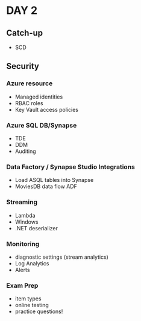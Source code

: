 # DAY 2

## Catch-up

* SCD

## Security

### Azure resource

* Managed identities
* RBAC roles
* Key Vault access policies

### Azure SQL DB/Synapse

* TDE
* DDM
* Auditing

### Data Factory / Synapse Studio Integrations

* Load ASQL tables into Synapse
* MoviesDB data flow ADF

### Streaming

* Lambda
* Windows
* .NET deserializer

### Monitoring

* diagnostic settings (stream analytics)
* Log Analytics
* Alerts

### Exam Prep

* item types
* online testing
* practice questions!

